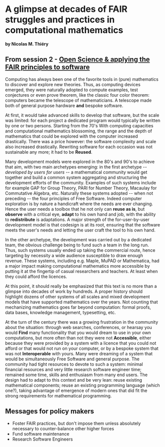 # A glimpse at decades of FAIR struggles and practices in computational mathematics
**by Nicolas M. Thiéry**  

## From session 2 - [Open Science & applying the FAIR principles to software](/wosss21/agenda#session-2)  
Computing has always been one of the favorite tools in (pure)
mathematics to discover and explore new theories. Thus, as computing
devices emerged, they were naturally adopted to compute examples, test
conjectures or even prove theorem, like the classic four color
theorem: computers became the telescope of mathematicians. A telescope
made both of general purpose hardware **and** bespoke software.

At first, it would take advanced skills to develop that software, but
the scale was limited: for each project a dedicated program would
typically be written by one or two persons. Starting from the 70's
With computing capacities and computational mathematics blossoming,
the range and the depth of mathematics that could be explored with the
computer increased drastically. There was a price however: the
software complexity and scale also increased drastically. Rewriting
software for each occasion was not sustainable any more; it had to be
**Reused**.

Many development models were explored in the 80's and 90's to achieve
that aim, with two main archetypes emerging: in the first archetype --
*developed by users for users* -- a mathematical community would get
together and build a common system aggregating and structuring the
development efforts of the community. Examples of such systems include
for example GAP for Group Theory, PARI for Number Theory, Macaulay for
Commutative Algebra, etc. Naturally these systems adopted -- when not
preceding -- the four principles of Free Software. Indeed computer
exploration is by nature a handicraft where the needs are ever
changing. Hence the user needs a toolbox that he not only can **reuse
as is**, but **observe** with a critical eye, **adapt** to his own
hand and job, with the ability to **redistribute** is adaptations.  A
major strength of the for-user-by-user development model is that
codesign is at its root, ensuring that the software meets the user's
needs and letting the user craft the tool to his own hand.

In the other archetype, the development was carried out by a dedicated
team, the obvious challenge being to fund such a team in the long run.
Thus, such systems usually ended up taking the commercial route, hence
targeting by necessity a wide audience susceptible to draw enough
revenue. These systems, including e.g. Maple, MuPAD or Mathematica,
had a major impact making computational mathematics more accessible by
putting it at the fingertip of casual researchers and teachers. At
least when they could afford the licences.

At this point, it should really be emphasized that this text is no
more than a glimpse into decades of work by hundreds. A proper history
should highlight dozens of other systems of all scales and mixed
development models that have supported mathematics over the years.
Not counting that mechanizing mathematics goes far beyond computation:
formal proofs, data bases, knowledge management, typesetting, etc.

At the turn of the century there was a growing frustration in the
community about the situation: through web searches, conferences, or
hearsay you would **Find** many functionality that you would dream to
use in your own computations, but more often than not they were not
**Accessible**, either because they were provided by a system with a
licence that you could not afford or that would not run on your computer,
or by a bespoke system that was not **Interoperable** with
yours. Many were dreaming of a system that would be simultaneously Free
Software and general purpose. The community had tight
resources to devote to such a system: minimal financial resources and very
little research software engineer time; remained some time, skills and enthusiasm
from many end users. The design had to adapt to this context and be
very lean: reuse existing mathematical components; reuse an existing
programming language (which one?), taking advantage of emergence of modern
ones that did fit the strong requirements for mathematical programming.

## Messages for policy makers

- Foster FAIR practices, but don't impose them unless absolutely necessary to counter-balance other higher forces
- Fund software maintenance
- Research Software Engineers
